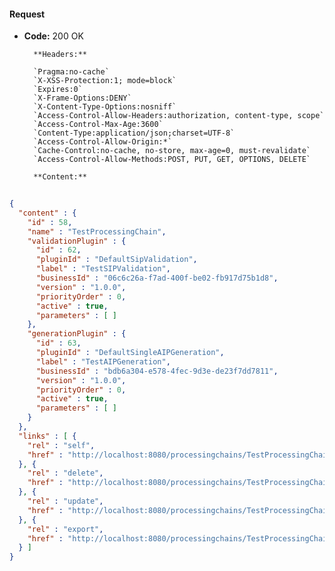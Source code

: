 #### Request

* **Code:** 200 OK

        **Headers:**

        `Pragma:no-cache`
        `X-XSS-Protection:1; mode=block`
        `Expires:0`
        `X-Frame-Options:DENY`
        `X-Content-Type-Options:nosniff`
        `Access-Control-Allow-Headers:authorization, content-type, scope`
        `Access-Control-Max-Age:3600`
        `Content-Type:application/json;charset=UTF-8`
        `Access-Control-Allow-Origin:*`
        `Cache-Control:no-cache, no-store, max-age=0, must-revalidate`
        `Access-Control-Allow-Methods:POST, PUT, GET, OPTIONS, DELETE`

        **Content:**

```json
    
{
  "content" : {
    "id" : 58,
    "name" : "TestProcessingChain",
    "validationPlugin" : {
      "id" : 62,
      "pluginId" : "DefaultSipValidation",
      "label" : "TestSIPValidation",
      "businessId" : "06c6c26a-f7ad-400f-be02-fb917d75b1d8",
      "version" : "1.0.0",
      "priorityOrder" : 0,
      "active" : true,
      "parameters" : [ ]
    },
    "generationPlugin" : {
      "id" : 63,
      "pluginId" : "DefaultSingleAIPGeneration",
      "label" : "TestAIPGeneration",
      "businessId" : "bdb6a304-e578-4fec-9d3e-de23f7dd7811",
      "version" : "1.0.0",
      "priorityOrder" : 0,
      "active" : true,
      "parameters" : [ ]
    }
  },
  "links" : [ {
    "rel" : "self",
    "href" : "http://localhost:8080/processingchains/TestProcessingChain"
  }, {
    "rel" : "delete",
    "href" : "http://localhost:8080/processingchains/TestProcessingChain"
  }, {
    "rel" : "update",
    "href" : "http://localhost:8080/processingchains/TestProcessingChain"
  }, {
    "rel" : "export",
    "href" : "http://localhost:8080/processingchains/TestProcessingChain/export"
  } ]
}
```
